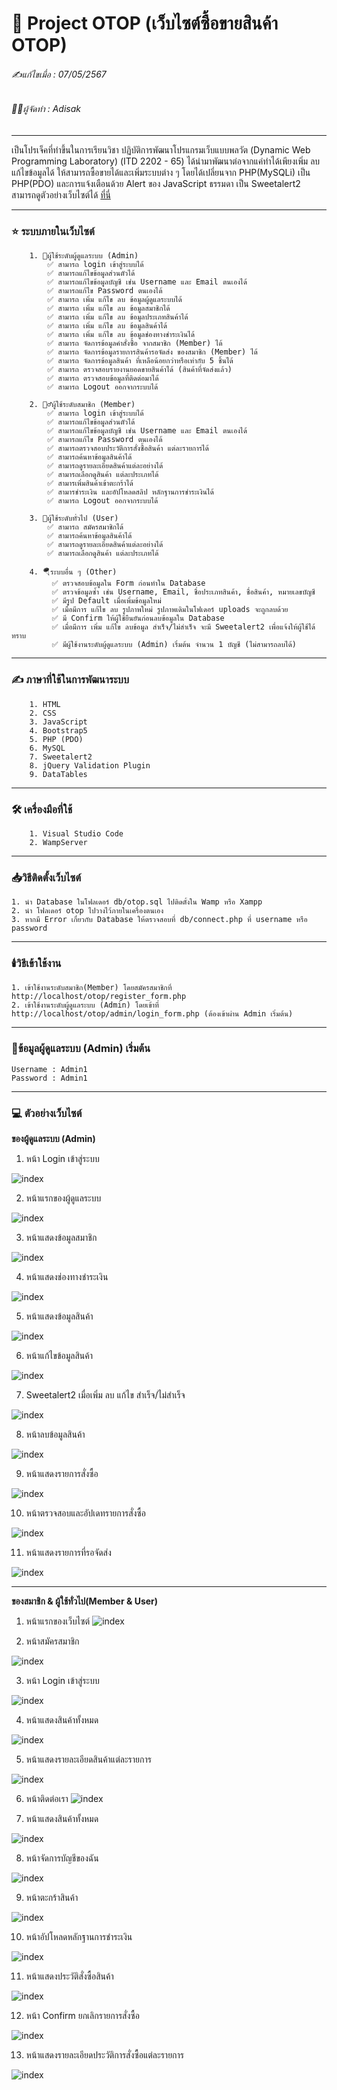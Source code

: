 # 📖 Project OTOP (เว็บไซต์ซื้อขายสินค้า OTOP)

###### ✍️แก้ไขเมื่อ : 07/05/2567
###### 👨‍💻ผู้จัดทำ : Adisak
___

เป็นโปรเจ็คที่ทำขึ้นในการเรียนวิชา ปฏิบัติการพัฒนาโปรแกรมเว็บแบบพลวัต (Dynamic Web Programming Laboratory) (ITD 2202 - 65) ได้นำมาพัฒนาต่อจากแค่ทำได้เพียงเพิ่ม ลบ แก้ไขข้อมูลได้ ให้สามารถซื้อขายได้และเพิ่มระบบต่าง ๆ โดยได้เปลี่ยนจาก PHP(MySQLi) เป็น PHP(PDO) และการแจ้งเตือนด้วย Alert ของ JavaScript ธรรมดา เป็น Sweetalert2 สามารถดูตัวอย่างเว็บไซต์ได้ [ที่นี่](https://github.com/Adisak-KS/Project-Website-OTOP/tree/main/preview_otop)

___ 

### ⭐ ระบบภายในเว็บไซต์

        1. 👮ผู้ใช้ระดับผู้ดูแลระบบ (Admin)
            ✅ สามารถ login เข้าสู่ระบบได้
            ✅ สามารถแก้ไขข้อมูลส่วนตัวได้
            ✅ สามารถแก้ไขข้อมูลบัญชี เช่น Username และ Email ตนเองได้
            ✅ สามารถแก้ไข Password ตนเองได้
            ✅ สามารถ เพิ่ม แก้ไข ลบ ข้อมูลผู้ดูแลระบบได้
            ✅ สามารถ เพิ่ม แก้ไข ลบ ข้อมูลสมาชิกได้
            ✅ สามารถ เพิ่ม แก้ไข ลบ ข้อมูลประเภทสินค้าได้
            ✅ สามารถ เพิ่ม แก้ไข ลบ ข้อมูลสินค้าได้
            ✅ สามารถ เพิ่ม แก้ไข ลบ ข้อมูลช่องทางชำระเงินได้
            ✅ สามารถ จัดการข้อมูลคำสั่งซื้อ จากสมาชิก (Member) ได้
            ✅ สามารถ จัดการข้อมูลรายการสินค้ารอจัดส่ง ของสมาชิก (Member) ได้
            ✅ สามารถ จัดการข้อมูลสินค้า ที่เหลือน้อยกว่าหรือเท่ากับ 5 ชิ้นได้
            ✅ สามารถ ตรวจสอบรายงานยอดขายสินค้าได้ (สินค้าที่จัดส่งแล้ว)
            ✅ สามารถ ตรวจสอบข้อมูลที่ติดต่อมาได้
            ✅ สามารถ Logout ออกจากระบบได้

        2. 🙎‍♂️ผู้ใช้ระดับสมาชิก (Member)
            ✅ สามารถ login เข้าสู่ระบบได้
            ✅ สามารถแก้ไขข้อมูลส่วนตัวได้
            ✅ สามารถแก้ไขข้อมูลบัญชี เช่น Username และ Email ตนเองได้
            ✅ สามารถแก้ไข Password ตนเองได้
            ✅ สามารถตรวจสอบประวัติการสั่งซื้อสินค้า แต่ละรายการได้
            ✅ สามารถค้นหาข้อมูลสินค้าได้
            ✅ สามารถดูรายละเอียดสินค้าแต่ละอย่างได้
            ✅ สามารถเลือกดูสินค้า แต่ละประเภทได้
            ✅ สามารเพิ่มสินค้าเข้าตะกร้าได้
            ✅ สามารชำระเงิน และอัปโหลดสลิป หลักฐานการชำระเงินได้
            ✅ สามารถ Logout ออกจากระบบได้

        3. 👥ผู้ใช้ระดับทั่วไป (User)
            ✅ สามารถ สมัครสมาชิกได้
            ✅ สามารถค้นหาข้อมูลสินค้าได้
            ✅ สามารถดูรายละเอียดสินค้าแต่ละอย่างได้
            ✅ สามารถเลือกดูสินค้า แต่ละประเภทได้

        4. 🪂ระบบอื่น ๆ (Other)
             ✅ ตรวจสอบข้อมูลใน Form ก่อนทำใน Database
             ✅ ตรวจข้อมูลซ้ำ เช่น Username, Email, ชื่อประเภทสินค้า, ชื่อสินค้า, หมายเลขบัญชี
             ✅ มีรูป Default เมื่อเพิ่มข้อมูลใหม่
             ✅ เมื่อมีการ แก้ไข ลบ รูปภาพใหม่ รูปภาพเดิมในโฟเดอร์ uploads จะถูกลบด้วย
             ✅ มี Confirm ให้ผู้ใช้ยืนยันก่อนลบข้อมูลใน Database
             ✅ เมื่อมีการ เพิ่ม แก้ไข ลบข้อมูล สำเร็จ/ไม่สำเร็จ จะมี Sweetalert2 เพื่อแจ้งให้ผู้ใช้ได้ทราบ
             ✅ มีผู้ใช้งานระดับผู้ดูแลระบบ (Admin) เริ่มต้น จำนวน 1 บัญชี (ไม่สามารถลบได้)

___

### ✍️ ภาษาที่ใช้ในการพัฒนาระบบ

        1. HTML
        2. CSS
        3. JavaScript
        4. Bootstrap5
        5. PHP (PDO)
        6. MySQL
        7. Sweetalert2
        8. jQuery Validation Plugin
        9. DataTables

___

### 🛠️ เครื่องมือที่ใช้

        1. Visual Studio Code
        2. WampServer

___

### 📥วิธีติดตั้งเว็บไซต์

    1. นำ Database ในโฟลเดอร์ db/otop.sql ไปติดตั้งใน Wamp หรือ Xampp
    2. นำ โฟลเดอร์ otop ไปวางไว้ภายในเครื่องตนเอง
    3. หากมี Error เกี่ยวกับ Database ให้ตรวจสอบที่ db/connect.php ที่ username หรือ password

___

### 🕯️วิธีเข้าใช้งาน

    1. เข้าใช้งานระดับสมาชิก(Member) โดยสมัครสมาชิกที่ http://localhost/otop/register_form.php
    2. เข้าใช้งานระดับผู้ดูแลระบบ (Admin) โดยเข้าที่ http://localhost/otop/admin/login_form.php (ต้องเข้าผ่าน Admin เริ่มต้น)

___

### 📑ข้อมูลผู้ดูแลระบบ (Admin) เริ่มต้น
    Username : Admin1
    Password : Admin1
___

### 💻 ตัวอย่างเว็บไซต์

**ของผู้ดูแลระบบ (Admin)**
1. หน้า Login เข้าสู่ระบบ
   
![index](https://github.com/Adisak-KS/Project-Website-OTOP/blob/main/preview_otop/admin/01_login_admin.png)

2. หน้าแรกของผู้ดูแลระบบ
   
![index](https://github.com/Adisak-KS/Project-Website-OTOP/blob/main/preview_otop/admin/02_index.png)


3. หน้าแสดงข้อมูลสมาชิก
   
![index](https://github.com/Adisak-KS/Project-Website-OTOP/blob/main/preview_otop/admin/03_member_Show.png)


4. หน้าแสดงช่องทางชำระเงิน
   
![index](https://github.com/Adisak-KS/Project-Website-OTOP/blob/main/preview_otop/admin/04_payment.png)


5. หน้าแสดงข้อมูลสินค้า
   
![index](https://github.com/Adisak-KS/Project-Website-OTOP/blob/main/preview_otop/admin/05_product_show.png)

6. หน้าแก้ไขข้อมูลสินค้า
   
![index](https://github.com/Adisak-KS/Project-Website-OTOP/blob/main/preview_otop/admin/06_product_edit.png)

7. Sweetalert2 เมื่อเพิ่ม ลบ แก้ไข สำเร็จ/ไม่สำเร็จ
   
![index](https://github.com/Adisak-KS/Project-Website-OTOP/blob/main/preview_otop/admin/07_sweetalert.png)

8. หน้าลบข้อมูลสินค้า
   
![index](https://github.com/Adisak-KS/Project-Website-OTOP/blob/main/preview_otop/admin/08_delete_product.png)

9. หน้าแสดงรายการสั่งซื้อ
   
![index](https://github.com/Adisak-KS/Project-Website-OTOP/blob/main/preview_otop/admin/09_order_show.png)

10. หน้าตรวจสอบและอัปเดทรายการสั่งซื้อ
   
![index](https://github.com/Adisak-KS/Project-Website-OTOP/blob/main/preview_otop/admin/10_order_edit.png)

11. หน้าแสดงรายการที่รอจัดส่ง
   
![index](https://github.com/Adisak-KS/Project-Website-OTOP/blob/main/preview_otop/admin/11_deliverly_edit_form.png)


___

**ของสมาชิก & ผู้ใช้ทั่วไป(Member & User)**

1. หน้าแรกของเว็บไซต์
![index](https://github.com/Adisak-KS/Project-Website-OTOP/blob/main/preview_otop/member/01_index.png)

2. หน้าสมัครสมาชิก

![index](https://github.com/Adisak-KS/Project-Website-OTOP/blob/main/preview_otop/member/02_register.png)

3. หน้า Login เข้าสู่ระบบ

![index](https://github.com/Adisak-KS/Project-Website-OTOP/blob/main/preview_otop/member/03_login.png)

4. หน้าแสดงสินค้าทั้งหมด

![index](https://github.com/Adisak-KS/Project-Website-OTOP/blob/main/preview_otop/member/04_products_show.png)

5. หน้าแสดงรายละเอียดสินค้าแต่ละรายการ

![index](https://github.com/Adisak-KS/Project-Website-OTOP/blob/main/preview_otop/member/05_product_detail.png)

6. หน้าติดต่อเรา
![index](https://github.com/Adisak-KS/Project-Website-OTOP/blob/main/preview_otop/member/06_contact.png)

7. หน้าแสดงสินค้าทั้งหมด

![index](https://github.com/Adisak-KS/Project-Website-OTOP/blob/main/preview_otop/member/05_product_detail.png)

8. หน้าจัดการบัญชีของฉัน

![index](https://github.com/Adisak-KS/Project-Website-OTOP/blob/main/preview_otop/member/07_my_account_setting.png)

9. หน้าตะกร้าสินค้า

![index](https://github.com/Adisak-KS/Project-Website-OTOP/blob/main/preview_otop/member/08_cart_show.png)

10. หน้าอัปโหลดหลักฐานการชำระเงิน

![index](https://github.com/Adisak-KS/Project-Website-OTOP/blob/main/preview_otop/member/10_upload_slip.png)

11. หน้าแสดงประวัติสั่งซื้อสินค้า

![index](https://github.com/Adisak-KS/Project-Website-OTOP/blob/main/preview_otop/member/11_history_order.png)

12. หน้า Confirm ยกเลิกรายการสั่งซื้อ

![index](https://github.com/Adisak-KS/Project-Website-OTOP/blob/main/preview_otop/member/12_history_order_confirm_cancel.png)

13. หน้าแสดงรายละเอียดประวัติการสั่งซื้อแต่ละรายการ

![index](https://github.com/Adisak-KS/Project-Website-OTOP/blob/main/preview_otop/member/13_history_order_detail.png)
